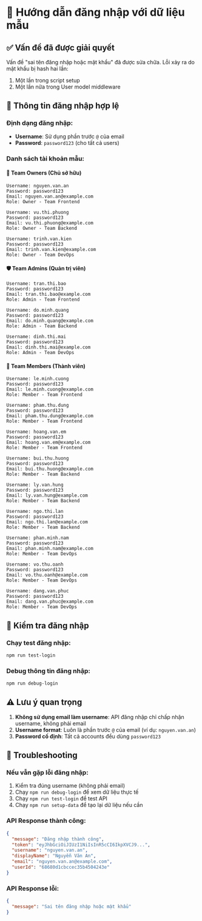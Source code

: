 # 🔐 Hướng dẫn đăng nhập với dữ liệu mẫu

## ✅ **Vấn đề đã được giải quyết**

Vấn đề "sai tên đăng nhập hoặc mật khẩu" đã được sửa chữa. Lỗi xảy ra do mật khẩu bị hash hai lần:
1. Một lần trong script setup 
2. Một lần nữa trong User model middleware

## 🔑 **Thông tin đăng nhập hợp lệ**

### Định dạng đăng nhập:
- **Username**: Sử dụng phần trước `@` của email
- **Password**: `password123` (cho tất cả users)

### Danh sách tài khoản mẫu:

#### 👑 **Team Owners (Chủ sở hữu)**
```
Username: nguyen.van.an
Password: password123
Email: nguyen.van.an@example.com
Role: Owner - Team Frontend

Username: vu.thi.phuong  
Password: password123
Email: vu.thi.phuong@example.com
Role: Owner - Team Backend

Username: trinh.van.kien
Password: password123
Email: trinh.van.kien@example.com
Role: Owner - Team DevOps
```

#### 🛡️ **Team Admins (Quản trị viên)**
```
Username: tran.thi.bao
Password: password123
Email: tran.thi.bao@example.com
Role: Admin - Team Frontend

Username: do.minh.quang
Password: password123
Email: do.minh.quang@example.com
Role: Admin - Team Backend

Username: dinh.thi.mai
Password: password123
Email: dinh.thi.mai@example.com
Role: Admin - Team DevOps
```

#### 👥 **Team Members (Thành viên)**
```
Username: le.minh.cuong
Password: password123
Email: le.minh.cuong@example.com
Role: Member - Team Frontend

Username: pham.thu.dung
Password: password123
Email: pham.thu.dung@example.com
Role: Member - Team Frontend

Username: hoang.van.em
Password: password123
Email: hoang.van.em@example.com
Role: Member - Team Frontend

Username: bui.thu.huong
Password: password123
Email: bui.thu.huong@example.com
Role: Member - Team Backend

Username: ly.van.hung
Password: password123
Email: ly.van.hung@example.com
Role: Member - Team Backend

Username: ngo.thi.lan
Password: password123
Email: ngo.thi.lan@example.com
Role: Member - Team Backend

Username: phan.minh.nam
Password: password123
Email: phan.minh.nam@example.com
Role: Member - Team DevOps

Username: vo.thu.oanh
Password: password123
Email: vo.thu.oanh@example.com
Role: Member - Team DevOps

Username: dang.van.phuc
Password: password123
Email: dang.van.phuc@example.com
Role: Member - Team DevOps
```

## 🧪 **Kiểm tra đăng nhập**

### Chạy test đăng nhập:
```bash
npm run test-login
```

### Debug thông tin đăng nhập:
```bash
npm run debug-login
```

## ⚠️ **Lưu ý quan trọng**

1. **Không sử dụng email làm username**: API đăng nhập chỉ chấp nhận username, không phải email
2. **Username format**: Luôn là phần trước `@` của email (ví dụ: `nguyen.van.an`)
3. **Password cố định**: Tất cả accounts đều dùng `password123`

## 🔧 **Troubleshooting**

### Nếu vẫn gặp lỗi đăng nhập:
1. Kiểm tra đúng username (không phải email)
2. Chạy `npm run debug-login` để xem dữ liệu thực tế
3. Chạy `npm run test-login` để test API
4. Chạy `npm run setup-data` để tạo lại dữ liệu nếu cần

### API Response thành công:
```json
{
  "message": "Đăng nhập thành công",
  "token": "eyJhbGciOiJIUzI1NiIsInR5cCI6IkpXVCJ9...",
  "username": "nguyen.van.an",
  "displayName": "Nguyễn Văn An",
  "email": "nguyen.van.an@example.com",
  "userId": "68680d1cbccec35b4504243e"
}
```

### API Response lỗi:
```json
{
  "message": "Sai tên đăng nhập hoặc mật khẩu"
}
```

